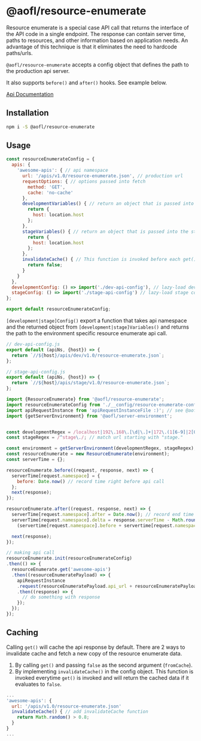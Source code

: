 # @aofl/resource-enumerate

Resource enumerate is a special case API call that returns the interface of the API code in a single endpoint. The response can contain server time, paths to resources, and other information based on application needs. An advantage of this technique is that it eliminates the need to hardcode paths/urls.

`@aofl/resource-enumerate` accepts a config object that defines the path to the production api server.

It also supports `before()` and `after()` hooks. See example below.

[Api Documentation](https://ageoflearning.github.io/aofl/v3.x/api-docs/module-@aofl_resource-enumerate.html)

## Installation
```bash
npm i -S @aofl/resource-enumerate
```

## Usage
```javascript
const resourceEnumerateConfig = {
  apis: {
    'awesome-apis': { // api namespace
      url: '/apis/v1.0/resource-enumerate.json', // production url
      requestOptions: { // options passed into fetch
        method: 'GET',
        cache: 'no-cache'
      },
      developmentVariables() { // return an object that is passed into the develpomentConfig function
        return {
          host: location.host
        };
      },
      stageVariables() { // return an object that is passed into the stageConfig function
        return {
          host: location.host
        };
      },
      invalidateCache() { // This function is invoked before each get() call and it controls whether or not a cached version is returned
        return false;
      }
    }
  },
  developmentConfig: () => import('./dev-api-config'), // lazy-load dev config
  stageConfig: () => import('./stage-api-config') // lazy-load stage config
};

export default resourceEnumerateConfig;
```

`[development|stage]Config()` export a function that takes api namespace and the returned object from `[development|stage]Variables()` and returns the path to the environment specific resource enumerate api call.

```javascript
// dev-api-config.js
export default (apiNs, {host}) => {
  return `//${host}/apis/dev/v1.0/resource-enumerate.json`;
};
```

```javascript
// stage-api-config.js
export default (apiNs, {host}) => {
  return `//${host}/apis/stage/v1.0/resource-enumerate.json`;
};
```

```javascript
import {ResourceEnumerate} from '@aofl/resource-enumerate';
import resourceEnumerateConfig from './__config/resource-enumerate-config';
import apiRequestInstance from 'apiRequestInstanceFile :)'; // see @aofl/api-request
import {getServerEnvironment} from '@aofl/server-environment';


const developmentRegex = /localhost|192\.168\.[\d|\.]+|172\.(1[6-9]|2[0-9]|3[01])\.[\d|\.]+|10\.([0-9]|[1-8][0-9]|9[0-9]|1[0-9]{2}|2[0-4][0-9]|25[0-5])\.[\d|\.]+/; // localhost or all private ips
const stageRegex = /^stage\./; // match url starting with "stage."

const environment = getServerEnvironment(developmentRegex, stageRegex);
const resourceEnumerate = new ResourceEnumerate(environment);
const serverTime = {};

resourceEnumerate.before((request, response, next) => {
  serverTime[request.namespace] = {
    before: Date.now() // record time right before api call
  };
  next(response);
});

resourceEnumerate.after((request, response, next) => {
  serverTime[request.namespace].after = Date.now(); // record end time immediately after the response comes back
  serverTime[request.namespace].delta = response.serverTime - Math.round(
    (servertime[request.namespace].before + servertime[request.namespace].after) / 2); // aproximate difference between server and local client time

  next(response);
});

// making api call
resourceEnumerate.init(resourceEnumerateConfig)
.then(() => {
  resourceEnumerate.get('awesome-apis')
  .then((resourceEnumeratePayload) => {
    apiRequestInstance
    .request(resourceEnumeratePayload.api_url + resourceEnumeratePayload.endpoints.getPosts)
    .then((response) => {
      // do something with response
    });
  });
});
```

## Caching
Calling `get()` will cache the api response by default. There are 2 ways to invalidate cache and fetch a new copy of the resource enumerate data.

1. By calling `get()` and passing `false` as the second argument (`fromCache`).
1. By implementing `invalidateCache()` in the config object. This function is invoked everytime `get()` is invoked and will return the cached data if it evaluates to `false`.

```javascript
...
'awesome-apis': {
  url: '/apis/v1.0/resource-enumerate.json'
  invalidateCache() { // add invalidateCache function
    return Math.random() > 0.8;
  }
}
...
```
